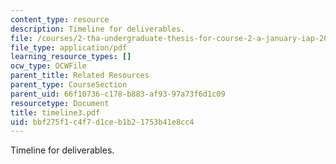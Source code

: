 ```yaml
---
content_type: resource
description: Timeline for deliverables.
file: /courses/2-tha-undergraduate-thesis-for-course-2-a-january-iap-2007/bbf275f1c4f7d1ceb1b21753b41e8cc4_timeline3.pdf
file_type: application/pdf
learning_resource_types: []
ocw_type: OCWFile
parent_title: Related Resources
parent_type: CourseSection
parent_uid: 66f10736-c178-b883-af93-97a73f6d1c09
resourcetype: Document
title: timeline3.pdf
uid: bbf275f1-c4f7-d1ce-b1b2-1753b41e8cc4
---
```

Timeline for deliverables.

